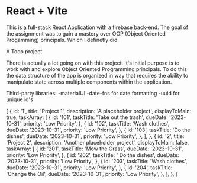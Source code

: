 # React + Vite

This is a full-stack React Application with a firebase back-end.
The goal of the assignment was to gain a mastery over OOP (Object
Oriented Progamming) principals. Which I definetly did.

A Todo project

There is actually a lot going on with this project. It's initial purpose is to work
with and explore Object Oriented Programming principals. To do this the data structure
of the app is organized in way that requires the ability to manipulate state across
multiple components within the application.

Third-party libraries:
-materialUI
-date-fns for date formatting
-uuid for unique id's

[
    {
      id: '1',
      title: 'Project 1',
      description: 'A placeholder project',
      displayToMain: true,
      taskArray: [
        {
          id: '101',
          taskTitle: 'Take out the trash',
          dueDate: '2023-10-31',
          priority: 'Low Priority',
        },
        {
          id: '102',
          taskTitle: 'Wash clothes',
          dueDate: '2023-10-31',
          priority: 'Low Priority',
        },
        {
          id: '103',
          taskTitle: 'Do the dishes',
          dueDate: '2023-10-31',
          priority: 'Low Priority',
        },
      ],
    },
    {
      id: '2',
      title: 'Project 2',
      description: 'Another placeholder project',
      displayToMain: false,
      taskArray: [
        {
          id: '201',
          taskTitle: 'Mow the Grass',
          dueDate: '2023-10-31',
          priority: 'Low Priority',
        },
        {
          id: '202',
          taskTitle: ' Do the dishes',
          dueDate: '2023-10-31',
          priority: 'Low Priority',
        },
        {
          id: '203',
          taskTitle: 'Wash clothes',
          dueDate: '2023-10-31',
          priority: 'Low Priority',
        },
        {
          id: '204',
          taskTitle: 'Change the Oil',
          dueDate: '2023-10-31',
          priority: 'Low Priority',
        },
      ],
    },
  ]